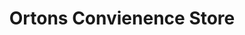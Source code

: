 ---
title: "Ortons Convienence Store"
url: /east-grand-forks/ortons-convienence-store/
shop: Lebensmittel
---